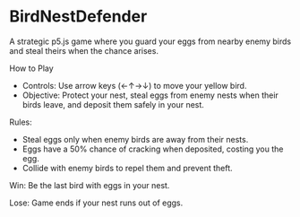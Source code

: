 # BirdNestDefender
A strategic p5.js game where you guard your eggs from nearby enemy birds and steal theirs when the chance arises.

How to Play
- Controls: Use arrow keys (←↑→↓) to move your yellow bird.
- Objective: Protect your nest, steal eggs from enemy nests when their birds leave, and deposit them safely in your nest.

Rules:
- Steal eggs only when enemy birds are away from their nests.
- Eggs have a 50% chance of cracking when deposited, costing you the egg.
- Collide with enemy birds to repel them and prevent theft.

Win: Be the last bird with eggs in your nest.

Lose: Game ends if your nest runs out of eggs.
